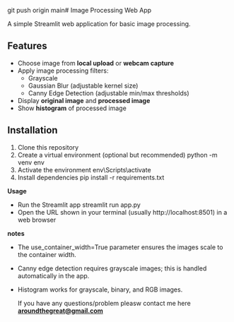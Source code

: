 git push origin main# Image Processing Web App

A simple Streamlit web application for basic image processing.

## Features
- Choose image from **local upload** or **webcam capture**
- Apply image processing filters:
  - Grayscale
  - Gaussian Blur (adjustable kernel size)
  - Canny Edge Detection (adjustable min/max thresholds)
- Display **original image** and **processed image**
- Show **histogram** of processed image

## Installation

1. Clone this repository
2. Create a virtual environment (optional but recommended)
     python -m venv env
3. Activate the environment
     env\Scripts\activate
4. Install dependencies
     pip install -r requirements.txt

**Usage**
- Run the Streamlit app
    streamlit run app.py
- Open the URL shown in your terminal (usually http://localhost:8501) in a web browser

**notes**
- The use_container_width=True parameter ensures the images scale to the container width.
- Canny edge detection requires grayscale images; this is handled automatically in the app.
- Histogram works for grayscale, binary, and RGB images.

  If you have any questions/problem pleasw contact me here **aroundthegreat@gmail.com**
